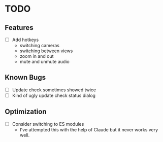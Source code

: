 # TODO

## Features

- [ ] Add hotkeys
  - switching cameras
  - switching between views
  - zoom in and out
  - mute and unmute audio

## Known Bugs

- [ ] Update check sometimes showed twice
- [ ] Kind of ugly update check status dialog

## Optimization

- [ ] Consider switching to ES modules
  - I've attempted this with the help of Claude but it never works very well.
